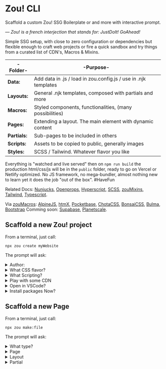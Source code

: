# Zou! CLI

Scaffold a custom Zou! SSG Boilerplate or and more with interactive prompt.

*— Zou! is a french interjection that stands for: JustDoIt! GoAhead!*

Simple SSG setup, with close to zero configuration or dependencies but flexible enough to craft web projects or fire a quick sandbox and try things from a curated list of CDN's, Macros & Mixins.

| -Folder- | -Purpose-    |
| --- | --- |
| **Data:** | Add data in .js / load in zou.config.js / use in .njk templates |
| **Layouts:** | General .njk templates, composed with partials and more |
| **Macros:** | Styled components, functionalities, (many possibilities) |
| **Pages:** | Extending a layout. The main element with dynamic content |
| **Partials:** | Sub-pages to be included in others |
| **Scripts:** | Assets to be copied to public, generally images |
| **Styles:** | SCSS / Tailwind. Whatever flavor you like |

Everything is "watched and live served" then on `npm run build` the production html/css/js will be in the `public` folder, ready to go on Vercel or Netlify optimized. No JS framework, no mega-bundler, almost nothing new to learn yet it does the job "out of the box". #HaveFun

Related Docs: [Nunjucks](https://mozilla.github.io/nunjucks/templating.html), [Openprops](https://open-props.style/#getting-started), [Hyperscript](https://hyperscript.org/docs/#basics), [SCSS](https://sass-lang.com/documentation/variables/), [zouMixins](https://github.com/AndiKod/zouMixins), [Tailwind](https://tailwindcss.com/docs/installation), [Typescript](https://www.typescriptlang.org/docs/handbook/typescript-in-5-minutes.html). 

Via [zouMacros](https://github.com/AndiKod/zouMacros): [AlpineJS](https://alpinejs.dev/start-here), [htmX](https://htmx.org/), [Pocketbase](https://pocketbase.io/docs/), [ChotaCSS](https://jenil.github.io/chota/#docs), [BonsaiCSS](https://www.bonsaicss.com/), [Bulma](https://bulma.io/documentation/), [Bootstrap](https://getbootstrap.com/docs/5.3/getting-started/introduction/) Comming soon: [Supabase](https://supabase.com/docs/guides/database/overview), [Planetscale](https://planetscale.com/docs).

## Scaffold a new Zou! project

From a terminal, just call:

```
npx zou create myWebsite
```

The prompt will ask:

<details>
  <summary>Author:</summary>
  <p>Defaulting to the great *DevMysterio*, here you obviously answer with your author name, for the package.json field.</p>
</details>

<details>
  <summary>What CSS flavor?</summary>
  <p>A select prompt will make you chose between SCSS and Tailwind setups. On top of the SCSS one, OpenProps is also integrated, and managing the Dark/Light theming.</p>
</details>

<details>
  <summary>What Scripting?</summary>
  <p>The choice here is between Javascript or Typescript. The Javascript is processed by ESBuild and optimised for production when ready. Hyperscript provides the interactivity (and some fun). On the side of Typescript, it's simply a main.ts as souce, tsconfig file and TSC compile NPM scripts.</p>
</details>

<details>
  <summary>Play with some CDN</summary>
  <p>Pick one or more CDNs like ChotaCSS, Bootstrap, AlpineJS, PocketBase, htmX (I know), from zouMacros package. You can also add/remove them easily afterwards by adding/removing things like `{{ cdn.pkg('bulma')}}` in the head section of a layout.</p>
</details>

<details>
  <summary>Open in VSCode?</summary>
  <p>You can answer 'Nope' at that prompt and procede with NeoVim or hardcore Vi, but if you're using VSCode, Zou! will try to "code ." and open your project folder while installing the packages.</p>
</details>

<details>
  <summary>Install packages Now?</summary>
  <p>This Y/n prompt—if Y—will make Zou! move into `myWebsite` where all the files & folders were generated, open the folder in VSCode, launch an `npm install` then fire the dev server with `npm run dev` automatically when ready. Sit back & enjoy.</p>
</details>

## Scaffold a new Page

From a terminal, just call:

```
npx zou make:file
```

The prompt will ask:

<details>
  <summary>What type?</summary>
  <p>For the moment it will make you chose between Layout, Page or Partial. The goal is to have a quite complete scafold targets along the way.</p>
</details>

<details>
  <summary>Page</summary>
  <p>Zou! will ask for the title, the slug and the layout. Say you answer: About / about / base, it will create the `src/pages/about/index.njk` page, extending `src/layouts/base.njk`</p>
</details>

<details>
  <summary>Layout</summary>
  <p>Will ask for the layout's name (in slug format). Il will scaffold a layout boilerplate in `src/layouts/name.nkj`, with ///_Hyperscript and zouMacros included, plus the "main block" where the pages will be loaded.</p>
</details>

<details>
  <summary>Partial</summary>
  <p>Will ask for the file name to  be created. Say you answer 'footer', it will create the `src/partials/footer.njk` file, that you could then include where needed with {% include 'src/partials/footer.njk' %}.</p>
</details>
